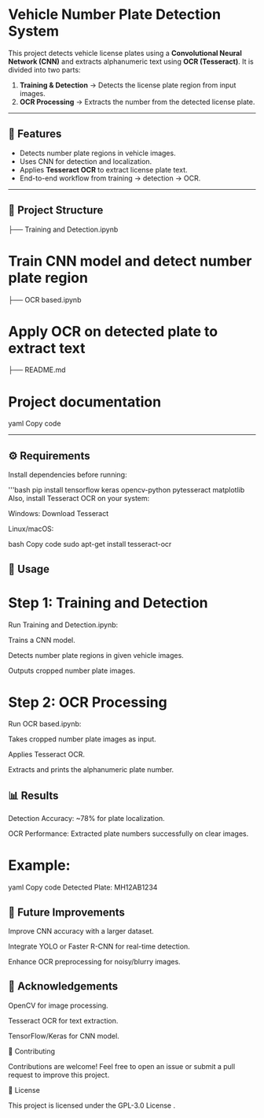 # Vehicle Number Plate Detection System  

This project detects vehicle license plates using a **Convolutional Neural Network (CNN)** and extracts alphanumeric text using **OCR (Tesseract)**. It is divided into two parts:  
1. **Training & Detection** → Detects the license plate region from input images.  
2. **OCR Processing** → Extracts the number from the detected license plate.  

---

## 🚀 Features  
- Detects number plate regions in vehicle images.  
- Uses CNN for detection and localization.  
- Applies **Tesseract OCR** to extract license plate text.  
- End-to-end workflow from training → detection → OCR.  

---

## 📂 Project Structure  

├── Training and Detection.ipynb  
# Train CNN model and detect number plate region

├── OCR based.ipynb              
# Apply OCR on detected plate to extract text

├── README.md                     
# Project documentation

yaml
Copy code

---

## ⚙️ Requirements  
Install dependencies before running:  

'''bash
pip install tensorflow keras opencv-python pytesseract matplotlib
Also, install Tesseract OCR on your system:

Windows: Download Tesseract

Linux/macOS:

bash
Copy code
sudo apt-get install tesseract-ocr

## 📖 Usage

# Step 1: Training and Detection
Run Training and Detection.ipynb:

Trains a CNN model.

Detects number plate regions in given vehicle images.

Outputs cropped number plate images.

# Step 2: OCR Processing
Run OCR based.ipynb:

Takes cropped number plate images as input.

Applies Tesseract OCR.

Extracts and prints the alphanumeric plate number.

## 📊 Results
Detection Accuracy: ~78% for plate localization.

OCR Performance: Extracted plate numbers successfully on clear images.

# Example:

yaml
Copy code
Detected Plate: MH12AB1234

## 🔮 Future Improvements
Improve CNN accuracy with a larger dataset.

Integrate YOLO or Faster R-CNN for real-time detection.

Enhance OCR preprocessing for noisy/blurry images.

## 🙌 Acknowledgements
OpenCV for image processing.

Tesseract OCR for text extraction.

TensorFlow/Keras for CNN model.

🤝 Contributing

Contributions are welcome! Feel free to open an issue or submit a pull request to improve this project.

📜 License

This project is licensed under the GPL-3.0 License .

